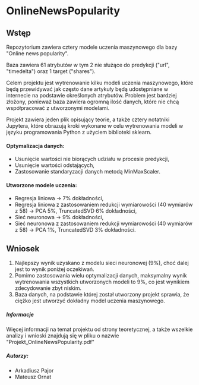 # OnlineNewsPopularity

## Wstęp
Repozytorium zawiera cztery modele uczenia maszynowego dla bazy "Online news popularity".

Baza zawiera 61 atrybutów w tym 2 nie służące do predykcji ("url", "timedelta") oraz 1 target ("shares").

Celem projektu jest wytrenowanie kilku modeli uczenia maszynowego, które będą przewidywać jak często dane artykuły będą udostępniane w internecie na podstawie określonych atrybutów.
Problem jest bardziej złożony, ponieważ baza zawiera ogromną ilość danych, które nie chcą współpracować z utworzonymi modelami.

Projekt zawiera jeden plik opisujący teorie, a także cztery notatniki Jupytera, które obrazują kroki wykonane w celu wytrenowania modeli w języku programowania Python z użyciem biblioteki sklearn.

#### Optymalizacja danych:
- Usunięcie wartości nie biorących udziału w procesie predykcji,
- Usunięcie wartości odstających,
- Zastosowanie standaryzacji danych metodą MinMaxScaler.

#### Utworzone modele uczenia:
- Regresja liniowa -> 7% dokładności,
- Regresja liniowa z zastosowaniem redukcji wymiarowości (40 wymiarów z 58) -> PCA 5%, TruncatedSVD 6% dokładności,
- Sieć neuronowa -> 9% dokładności,
- Sieć neuronowa z zastosowaniem redukcji wymiarowości (40 wymiarów z 58) -> PCA 1%, TruncatedSVD 3% dokładności.


## Wniosek
1. Najlepszy wynik uzyskano z modelu sieci neuronowej (9%), choć dalej jest to wynik poniżej oczekiwań.
2. Pomimo zastosowania wielu optymalizacji danych, maksymalny wynik wytrenowania wszystkich utworzonych modeli to 9%, co jest wynikiem zdecydowanie zbyt niskim.
3. Baza danych, na podstawie której został utworzony projekt sprawia, że ciężko jest utworzyć dokładny model uczenia maszynowego.

##### Informacje
Więcej informacji na temat projektu od strony teoretycznej, a także wszelkie analizy i wnioski znajdują się
w pliku o nazwie "Projekt_OnlineNewsPopularity.pdf"

##### Autorzy:
- Arkadiusz Pajor
- Mateusz Ornat
